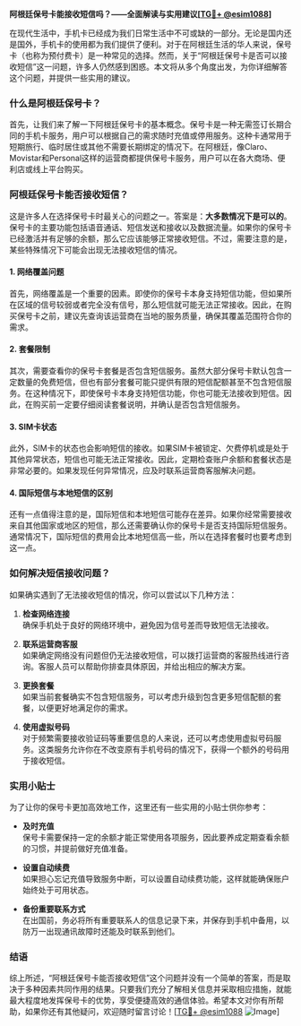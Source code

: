 **阿根廷保号卡能接收短信吗？——全面解读与实用建议[[TG💪+ @esim1088](https://t.me/s/esim1088)]**

在现代生活中，手机卡已经成为我们日常生活中不可或缺的一部分。无论是国内还是国外，手机卡的使用都为我们提供了便利。对于在阿根廷生活的华人来说，保号卡（也称为预付费卡）是一种常见的选择。然而，关于“阿根廷保号卡是否可以接收短信”这一问题，许多人仍然感到困惑。本文将从多个角度出发，为你详细解答这个问题，并提供一些实用的建议。

### 什么是阿根廷保号卡？

首先，让我们来了解一下阿根廷保号卡的基本概念。保号卡是一种无需签订长期合同的手机卡服务，用户可以根据自己的需求随时充值或停用服务。这种卡通常用于短期旅行、临时居住或其他不需要长期绑定的情况下。在阿根廷，像Claro、Movistar和Personal这样的运营商都提供保号卡服务，用户可以在各大商场、便利店或线上平台购买。

### 阿根廷保号卡能否接收短信？

这是许多人在选择保号卡时最关心的问题之一。答案是：**大多数情况下是可以的**。保号卡的主要功能包括语音通话、短信发送和接收以及数据流量。如果你的保号卡已经激活并有足够的余额，那么它应该能够正常接收短信。不过，需要注意的是，某些特殊情况下可能会出现无法接收短信的情况。

#### 1. 网络覆盖问题

首先，网络覆盖是一个重要的因素。即使你的保号卡本身支持短信功能，但如果所在区域的信号较弱或者完全没有信号，那么短信就可能无法正常接收。因此，在购买保号卡之前，建议先查询该运营商在当地的服务质量，确保其覆盖范围符合你的需求。

#### 2. 套餐限制

其次，需要查看你的保号卡套餐是否包含短信服务。虽然大部分保号卡默认包含一定数量的免费短信，但也有部分套餐可能只提供有限的短信配额甚至不包含短信服务。在这种情况下，即使保号卡本身支持短信功能，你也可能无法接收到短信。因此，在购买前一定要仔细阅读套餐说明，并确认是否包含短信服务。

#### 3. SIM卡状态

此外，SIM卡的状态也会影响短信的接收。如果SIM卡被锁定、欠费停机或是处于其他异常状态，短信也可能无法正常接收。因此，定期检查账户余额和套餐状态是非常必要的。如果发现任何异常情况，应及时联系运营商客服解决问题。

#### 4. 国际短信与本地短信的区别

还有一点值得注意的是，国际短信和本地短信可能存在差异。如果你经常需要接收来自其他国家或地区的短信，那么还需要确认你的保号卡是否支持国际短信服务。通常情况下，国际短信的费用会比本地短信高一些，所以在选择套餐时也要考虑到这一点。

### 如何解决短信接收问题？

如果确实遇到了无法接收短信的情况，你可以尝试以下几种方法：

1. **检查网络连接**  
   确保手机处于良好的网络环境中，避免因为信号差而导致短信无法接收。

2. **联系运营商客服**  
   如果确定网络没有问题但仍无法接收短信，可以拨打运营商的客服热线进行咨询。客服人员可以帮助你排查具体原因，并给出相应的解决方案。

3. **更换套餐**  
   如果当前套餐确实不包含短信服务，可以考虑升级到包含更多短信配额的套餐，以便更好地满足你的需求。

4. **使用虚拟号码**  
   对于频繁需要接收验证码等重要信息的人来说，还可以考虑使用虚拟号码服务。这类服务允许你在不改变原有手机号码的情况下，获得一个额外的号码用于接收短信。

### 实用小贴士

为了让你的保号卡更加高效地工作，这里还有一些实用的小贴士供你参考：

- **及时充值**  
  保号卡需要保持一定的余额才能正常使用各项服务，因此要养成定期查看余额的习惯，并提前做好充值准备。

- **设置自动续费**  
  如果担心忘记充值导致服务中断，可以设置自动续费功能，这样就能确保账户始终处于可用状态。

- **备份重要联系方式**  
  在出国前，务必将所有重要联系人的信息记录下来，并保存到手机中备用，以防万一出现通讯故障时还能及时联系到他们。

### 结语

综上所述，“阿根廷保号卡能否接收短信”这个问题并没有一个简单的答案，而是取决于多种因素共同作用的结果。只要我们充分了解相关信息并采取相应措施，就能最大程度地发挥保号卡的优势，享受便捷高效的通信体验。希望本文对你有所帮助，如果你还有其他疑问，欢迎随时留言讨论！[[TG💪+ @esim1088](https://t.me/s/esim1088) ![Image](https://i.postimg.cc/4NQfJmqS/Snipaste-2025-05-13-00-14-12.png)]